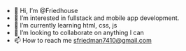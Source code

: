 - 👋 Hi, I’m @Friedhouse
- 👀 I’m interested in fullstack and mobile app development.
- 🌱 I’m currently learning html, css, js
- 💞️ I’m looking to collaborate on anything I can
- 📫 How to reach me sfriedman7410@gmail.com

<!---
Friedhouse/Friedhouse is a ✨ special ✨ repository because its `README.md` (this file) appears on your GitHub profile.
You can click the Preview link to take a look at your changes.
--->
